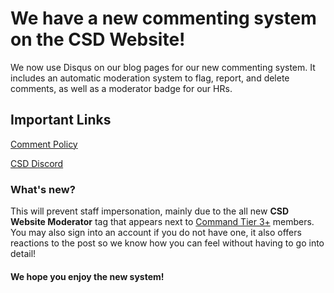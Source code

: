 # We have a new commenting system on the CSD Website!
We now use Disqus on our blog pages for our new commenting system. It includes an automatic moderation system to flag, report, and delete comments, as well as a moderator badge for our HRs.

## Important Links
[Comment Policy](https://www.campsunnydaysrblx.com/blog/terms-conditions#:~:text=parts%20of,%20comments%20on%20this%20website&text=text,-parameter&text=:~:text=camp%20sunny%20days%20reserves%20the%20right%20to%20monitor,or%20media)

[CSD Discord](https://www.campsunnydaysrblx.com/discord)


### What's new?
This will prevent staff impersonation, mainly due to the all new **CSD Website Moderator** tag that appears next to [Command Tier 3+](https://github.com/NosadfacesRBLX/csdrblx/blob/updates/command%20tiers.md#command-tier-3) members. You may also sign into an account if you do not have one, it also offers reactions to the post so we know how you can feel without having to go into detail!

#### We hope you enjoy the new system!
